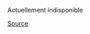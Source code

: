 Actuellement indisponible

[Source](https://www.decathlon.be/fr/p/velo-tout-chemin-riverside-120-enjambement-bas-bleu-petrole/_/R-p-323601)